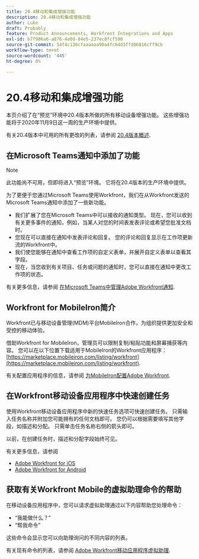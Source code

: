 ```yaml
---
title: 20.4移动和集成增强功能
description: 20.4移动和集成增强功能
author: Luke
draft: Probably
feature: Product Announcements, Workfront Integrations and Apps
exl-id: b7f986a6-a876-4e0d-84e5-237ec8fcf590
source-git-commit: 54f4c136cfaaaaaa90a4fc64d3ffd06816cff9cb
workflow-type: tm+mt
source-wordcount: '445'
ht-degree: 0%

---
```


# 20.4移动和集成增强功能

本页介绍了在“预览”环境中20.4版本所做的所有移动设备增强功能。 这些增强功能将于2020年11月9日这一周的生产环境中提供。

有关20.4版本中可用的所有更改的列表，请参阅 [20.4版本概述](../../../product-announcements/product-releases/20.4-release-activity/20-4-release-overview.md).

## 在Microsoft Teams通知中添加了功能

>[!NOTE]
>
>此功能尚不可用，但即将进入“预览”环境。 它将在20.4版本的生产环境中提供。

为了更便于您通过Microsoft Teams使用Workfront，我们在从Workfront发送的Microsoft Teams通知中添加了一些新功能。

* 我们扩展了您在Microsoft Teams中可以接收的通知类型。 现在，您可以收到有关更多事件的通知，例如，当某人对您的时间表发表评论或希望您批准文档时。
* 您现在可以直接在通知中发表评论和回复。 您的评论和回复显示在工作项更新流的Workfront中。
* 我们使您能够在通知中查看工作项的自定义表单，并展开自定义表单以查看其字段。
* 现在，当您收到有关项目、任务或问题的通知时，您可以直接在通知中更改工作项的状态。

有关更多信息，请参阅 [在Microsoft Teams中管理Adobe Workfront通知](../../../workfront-integrations-and-apps/using-workfront-with-microsoft-teams/manage-wf-notifications-approval-requests-ms-teams.md).

## Workfront for MobileIron简介

Workfront已与移动设备管理(MDM)平台MobileIron合作，为组织提供更加安全和受控的移动体验。

借助Workfront for MobileIron，管理员可以限制复制/粘贴功能和屏幕捕获等内容。 您可以在以下位置下载适用于MobileIron的Workfront应用程序： [https://marketplace.mobileiron.com/listing/workfront](https://marketplace.mobileiron.com/listing/workfront).

有关配置应用程序的信息，请参阅 [为MobileIron配置Adobe Workfront](../../../workfront-basics/mobile-apps/using-the-workfront-mobile-app/wf-mobileiron-configs.md).

## 在Workfront移动设备应用程序中快速创建任务

使用Workfront移动设备应用程序中新的快速任务选项可快速创建任务。 只需输入任务名称并附加您可能拥有的任何文档即可。 您仍可以根据需要填写其他字段，如描述和分配。 只需单击任务名称右侧的箭头即可。

以前，在创建任务时，描述和分配字段始终可见。

有关更多信息，请参阅

* [Adobe Workfront for iOS](../../../workfront-basics/mobile-apps/using-the-workfront-mobile-app/workfront-for-ios.md)
* [Adobe Workfront for Android](../../../workfront-basics/mobile-apps/using-the-workfront-mobile-app/workfront-for-android.md)

## 获取有关Workfront Mobile的虚拟助理命令的帮助

在移动设备应用程序中，您可以请求虚拟助理通过以下内容帮助您处理命令：

* “我能做什么？”
* “帮我命令”

这些命令会显示您可以向助理询问的不同内容的列表。

有关现有命令的列表，请参阅 [Adobe Workfront移动应用程序虚拟助理](../../../workfront-basics/mobile-apps/using-the-workfront-mobile-app/wf-mobile-virtual-assistant.md).
